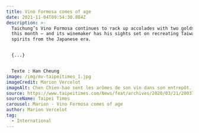 ```yaml
---
title: Vino Formosa comes of age
date: 2021-11-04T09:54:30.884Z
description: >-
  Taichung’s Vino Formosa continues to rack up accolades with two golds earlier
  this month — and its winemaker has his sights set on recreating Taiwanese
  spirits from the Japanese era. 


  {...}


  Texte : Han Cheung
image: /img/mv-taipeitimes_1.jpg
imageCredit: Marion Vercelot
imageAlt: Chen Chien-hao sent les arômes de son vin dans son entrepôt.
source: https://www.taipeitimes.com/News/feat/archives/2020/03/21/2003733092?fbclid=IwAR1wdummtbjqU2aEt67JmsJUub88EofxBM5QqPONoTjsOpIDE3qY1QbwpY0
sourceName: Taipei Times
carousel: Marion - Vino Formosa comes of age
author: Marion Vercelot
tag:
  - International
---
```

